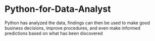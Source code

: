 # Python-for-Data-Analyst
Python has analyzed the data, findings can then be used to make good business decisions, improve procedures, and even make informed predictions based on what has been discovered
